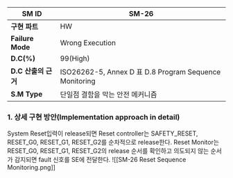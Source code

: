 
| **SM ID**          | SM-26                                                 |
| ------------------ | ----------------------------------------------------- |
| **구현 파트**          | HW                                                    |
| **Failure Mode**   | Wrong Execution                                       |
| **D.C(%)**         | 99(High)                                              |
| **D.C** **산출의 근거** | ISO26262-5, Annex D 표 D.8 Program Sequence Monitoring |
| **S.M Type**       | 단일점 결함을 막는 안전 메커니즘                                    |
### 1. 상세 구현 방안(Implementation approach in detail)
System Reset입력이 release되면 Reset controller는 SAFETY_RESET, RESET_G0, RESET_G1, RESET_G2를 순차적으로 release한다. Reset Monitor는 RESET_G0, RESET_G1, RESET_G2의 release 순서를 확인하고 의도되지 않는 순서가 감지되면 fault 신호를 SE에 전달한다.
![[SM-26 Reset Sequence Monitoring.png]]